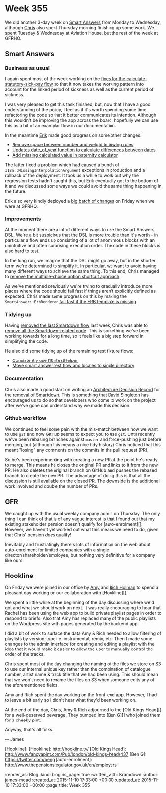 Week 355
========

We did another 3-day week on [Smart Answers][smart-answers] from Monday to Wednesday, although [Chris][] also spent Thursday morning finishing up some work. We spent Tuesday & Wednesday at Aviation House, but the rest of the week at GFRHQ.

## Smart Answers

### Business as usual

I again spent most of the week working on the [fixes for the calculate-statutory-sick-pay flow][pr-2051] so that it now takes the working pattern into account for the linked period of sickness as well as the current period of sickness.

I was very pleased to get this task finished, but, now that I have a good understanding of the policy, I feel as if it's worth spending some time refactoring the code so that it better communicates its intention. Although this wouldn't be improving the app across the board, hopefully we can use this as a bit of an examplar flow in our documentation.

In the meantime [Erik][erik-eide] made good progress on some other changes:

* [Remove space between number and weight in towing rules][pr-2046]
* [Updates date_of_year function to calculate differences between dates][pr-2041]
* [Add missing calculated value in paternity calculator][pr-2058]

The latter fixed a problem which had caused a bunch of `I18n::MissingInterpolationArgument` exceptions in production and a rollback of the deployment. It took us a while to work out why the regression tests hadn't caught this, but Erik eventually got to the bottom of it and we discussed some ways we could avoid the same thing happening in the future.

Erik also very kindly deployed a [big batch of changes][release-2864] on Friday when we were at GFRHQ.

### Improvements

At the moment there are a lot of different ways to use the Smart Answers DSL. We're a bit suspicious that the DSL is more trouble than it's worth - in particular a flow ends up consisting of a lot of anonymous blocks with an unintuitive and often surprising execution order. The code in these blocks is also hard to test.

In the long run, we imagine that the DSL might go away, but in the shorter term we're determined to simplify it. In particular, we want to avoid having many different ways to achieve the same thing. To this end, Chris managed to [remove the multiple-choice option shortcut approach][pr-2056].

As we've mentioned previously we're trying to gradually introduce more places where the code should fail fast if things aren't explicitly defined as expected. Chris made some progress on this by making the `SmartAnswer::ErbRenderer` [fail fast if the ERB template is missing][pr-2055].

### Tidying up

Having [removed the last Smartdown flow][pr-2035] last week, Chris was able to [remove all the Smartdown-related code][pr-2050]. This is something we've been working towards for a long time, so it feels like a big step forward in simplifying the code.

He also did some tidying up of the remaining test fixture flows:

* [Consistently use I18nTestHelper][pr-2047]
* [Move smart answer test flow and locales to single directory][pr-2054]

### Documentation

Chris also made a good start on writing an [Architecture Decision Record][] for the [removal of Smartdown][pr-2053]. This is something that [David Singleton][] has encouraged us to do so that developers who come to work on the project after we've gone can understand why we made this decision.

### Github workflow

We continued to feel some pain with the mis-match between how we want to use `git` and how GitHub seems to expect you to use `git`. Until recently we've been rebasing branches against `master` and force-pushing just before merging, but (although this means a nice tidy history) Chris noticed that this meant "losing" any comments on the commits in the pull request (PR).

So he's been experimenting with creating a new PR at the point he's ready to merge. This means he closes the original PR and links to it from the new PR. He also deletes the original branch on GitHub and pushes the rebased branch to create the new PR. The advantage of doing this is that all the discussion is still available on the closed PR. The downside is the additional work involved and double the number of PRs.

## GFR

We caught up with the usual weekly company admin on Thursday. The only thing I can think of that is of any vague interest is that I found out that my existing stakeholder pension doesn't qualify for [auto-enrolment][]. However, we haven't yet worked out what this means we need to do, given that Chris' pension *does* qualify!

Inevitably and frustratingly there's lots of information on the web about auto-enrolment for limited companies with a single director/shareholder/employee, but nothing very definitive for a company like ours.

## Hookline

On Friday we were joined in our office by [Amy][] and [Rich Holman][] to spend a pleasant day working on our collaboration with [Hookline][].

We spent a little while at the beginning of the day discussing where we'd got and what we should work on next. It was really encouraging to hear that Rachel has been using the web app to build private playlist pages in order to respond to briefs. Also that Amy has replaced many of the public playlists on the Wordpress site with pages generated by the backend app.

I did a bit of work to surface the data Amy & Rich needed to allow filtering of playlists by version-type i.e. instrumental, remix, etc. Then I made some changes to the admin interface for creating and editing a playlist with the idea that it would make it easier to allow the user to manually control the order of the tracks.

Chris spent most of the day changing the naming of the files we store on S3 to use our internal unique key rather than the combination of catalogue number, artist name & track title that we had been using. This should mean that we won't need to rename the files on S3 when someone edits any of the aforementioned fields.

Amy and Rich spent the day working on the front-end app. However, I had to leave a bit early so I didn't hear what they'd been working on.

At the end of the day, Chris, Amy & Rich adjourned to the [Old Kings Head][] for a well-deserved beverage. They bumped into [Ben G][] who joined them for a cheeky pint.

Anyway, that's all folks.

-- James


[smart-answers]: https://github.com/alphagov/smart-answers
[Chris]: /chris-roos
[erik-eide]: https://github.com/erik-eide
[release-2864]: https://github.com/alphagov/smart-answers/releases/tag/release_2864
[Architecture Decision Record]: http://thinkrelevance.com/blog/2011/11/15/documenting-architecture-decisions
[David Singleton]: http://dsingleton.co.uk/
[Amy]: http://amyeee.com/
[Rich Holman]: http://www.dogwonder.co.uk/
[Hookline]: [Hookline]: http://hookline.tv/
[Old Kings Head]: http://www.fancyapint.com/Pub/london/old-kings-head/437
[Ben G]: https://twitter.com/beng
[auto-enrolment]: http://www.thepensionsregulator.gov.uk/en/employers

[pr-2051]: https://github.com/alphagov/smart-answers/pull/2051
[pr-2046]: https://github.com/alphagov/smart-answers/pull/2046
[pr-2041]: https://github.com/alphagov/smart-answers/pull/2041
[pr-2058]: https://github.com/alphagov/smart-answers/pull/2058
[pr-2056]: https://github.com/alphagov/smart-answers/pull/2056
[pr-2055]: https://github.com/alphagov/smart-answers/pull/2055
[pr-2035]: https://github.com/alphagov/smart-answers/pull/2035
[pr-2050]: https://github.com/alphagov/smart-answers/pull/2050
[pr-2047]: https://github.com/alphagov/smart-answers/pull/2047
[pr-2054]: https://github.com/alphagov/smart-answers/pull/2054
[pr-2053]: https://github.com/alphagov/smart-answers/pull/2053

:render_as: Blog
:kind: blog
:is_page: true
:written_with: Kramdown
:author: james-mead
:created_at: 2015-11-10 17:33:00 +00:00
:updated_at: 2015-11-10 17:33:00 +00:00
:page_title: Week 355
